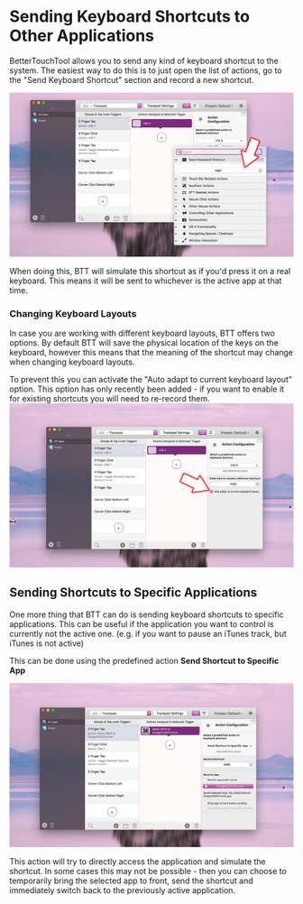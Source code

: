 # Sending Keyboard Shortcuts to Other Applications

BetterTouchTool allows you to send any kind of keyboard shortcut to the system. The easiest way to do this is to just open the list of actions, go to the "Send Keyboard Shortcut" section and record a new shortcut.

![sendshortcut](media/new/sendingkeyboardshortcut.jpg)

When doing this, BTT will simulate this shortcut as if you'd press it on a real keyboard. This means it will be sent to whichever is the active app at that time.

### Changing Keyboard Layouts
In case you are working with different keyboard layouts, BTT offers two options. By default BTT will save the physical location of the keys on the keyboard, however this means that the meaning of the shortcut may change when changing keyboard layouts.

To prevent this you can activate the "Auto adapt to current keyboard layout" option. This option has only recently been added - if you want to enable it for existing shortcuts you will need to re-record them.
![autoadapt](media/new/autoadapt.jpg)


## Sending Shortcuts to Specific Applications
One more thing that BTT can do is sending keyboard shortcuts to specific applications. This can be useful if the application you want to control is currently not the active one. (e.g. if you want to pause an iTunes track, but iTunes is not active)

This can be done using the predefined action **Send Shortcut to Specific App**


![specificapp](media/new/shortcut_specificapp.jpg)

This action will try to directly access the application and simulate the shortcut. In some cases this may not be possible - then you can choose to temporarily bring the selected app to front, send the shortcut and immediately switch back to the previously active application.


